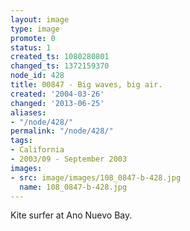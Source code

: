 ```yaml
---
layout: image
type: image
promote: 0
status: 1
created_ts: 1080280801
changed_ts: 1372159370
node_id: 428
title: 00847 - Big waves, big air.
created: '2004-03-26'
changed: '2013-06-25'
aliases:
- "/node/428/"
permalink: "/node/428/"
tags:
- California
- 2003/09 - September 2003
images:
- src: image/images/108_0847-b-428.jpg
  name: 108_0847-b-428.jpg
---
```

Kite surfer at Ano Nuevo Bay.
